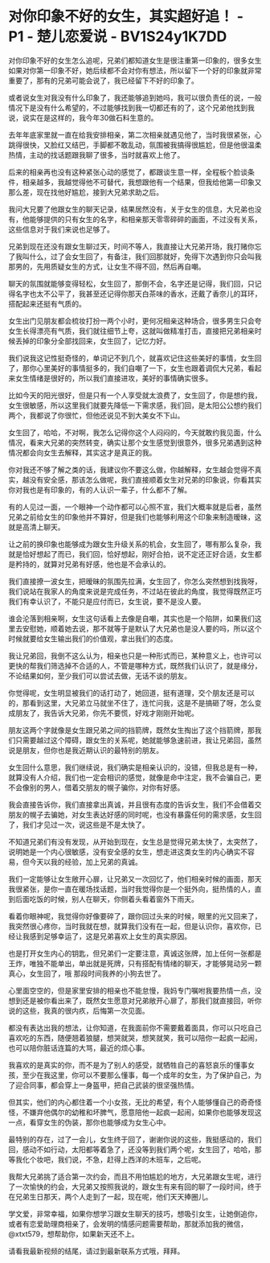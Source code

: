 # 对你印象不好的女生，其实超好追！ - P1 - 楚儿恋爱说 - BV1S24y1K7DD

对你印象不好的女生怎么追呢，兄弟们都知道女生是很注重第一印象的，很多女生如果对你第一印象不好，她后续都不会对你有想法，所以留下一个好的印象就非常重要了，那有的兄弟可能会说了，我已经留下不好的印象了。

或者说女生对我没有什么印象了，我还能够追到她吗，我可以很负责任的说，一般情况下是没有什么希望的，不过能够找到我一切都还有的了，这个兄弟他找到我说，说实在是这样的，我今年30做石料生意的。

去年年底家里就一直在给我安排相亲，第二次相亲就遇见他了，当时我很紧张，心跳得很快，又脸红又结巴，手脚都不敢乱动，氛围被我搞得很尴尬，但是他很温柔热情，主动的找话题跟我聊了很多，当时就喜欢上他了。

后来的相亲再也没有这种紧张心动的感觉了，都跟谈生意一样，全程板个脸谈条件，相亲越多，我越觉得他不可替代，我想跟他有一个结果，但我给他第一印象又那么差，现在找他好尴尬，接到大兄弟求助之后。

我问大兄要了他跟女生的聊天记录，结果居然没有，关于女生的信息，大兄弟也没有，他能够提供的只有女生的名字，和相亲那天零零碎碎的画面，不过没有关系，这些信息对于我们来说也足够了。

兄弟到现在还没有跟女生聊过天，时间不等人，我直接让大兄弟开场，我打赌你忘了我叫什么，过了会女生回了，有备注，我们回那就好，免得下次遇到你只会叫我那男的，先用质疑女生的方式，让女生不得不回，然后再自嘲。

聊天的氛围就能够变得轻松，女生回了，那倒不会，名字还是记得，我们回，只记得名字也太不公平了，我甚至还记得你那天白茶味的香水，还戴了香奈儿的耳环，搭配起来还挺有气质的。

女生出门见朋友都会梳妆打扮一两个小时，更何况相亲这种场合，很多男生只会夸女生长得漂亮有气质，我们就往细节上夸，这就叫做精准打击，直接把兄弟相亲时候丢掉的印象分全部找回来，女生回了，记忆力好。

我们说我这记性挺奇怪的，单词记不到几个，就喜欢记住这些美好的事情，女生回了，那你心里美好的事情挺多的，我们自嘲了一下，女生也跟着调侃大兄弟，看起来女生情绪是很好的，所以我们直接进攻，美好的事情确实很多。

比如今天的阳光很好，但是只有一个人享受就太浪费了，女生回了，你是想约我，女生很敏感，所以这里我们就要先降低一下需求感，我们回，是太阳公公想约我们两个，我都说了你很忙，但他还说见不到大美女不下山。

女生回了，哈哈，不对啊，我怎么记得你这个人闷闷的，今天就敢约我见面，什么情况，看来大兄弟的突然转变，确实让那个女生感觉到很意外，很多兄弟遇到这种情况都会向女生去解释，其实这才是真正的我。

你对我还不够了解之类的话，我建议你不要这么做，你越解释，女生越会觉得不真实，越没有安全感，那该怎么做呢，我们直接顺着女生对兄弟的印象说，你看其实你对我也是有印象的，有的人认识一辈子，什么都不了解。

有的人见过一面，一个眼神一个动作都可以心照不宣，我们大概率就是后者，虽然兄弟之前给女生的印象他并不算好，但是我们也能够利用这个印象来制造暧昧，这就是高清上聊天。

让之前的换印象也能够成为跟女生升级关系的机会，女生回了，哪有那么复杂，我就是恰好想起了而已，我们回，恰好想起，刚好合拍，说不定还正好合适，女生都是矜持的，就算对兄弟有好感，他也是不会承认的。

我们直接撩一波女生，把暧昧的氛围先拉满，女生回了，你怎么突然想到找我呀，我们说站在我家人的角度来说是完成任务，不过站在彼此的角度，我觉得既然正巧我们有幸认识了，不能只是应付而已，女生说，要不是没人要。

谁会沦落到相亲啊，女生这句话看上去像是自嘲，其实也是一个陷阱，如果我们这里去安慰她，顺着她去说，那不就等于是默认了大兄弟也是没人要的吗，所以这个时候就要给女生输出我们的价值观，拿出我们的态度。

我让兄弟回，我倒不这么认为，相亲也只是一种形式而已，某种意义上，也许可以更快的帮我们筛选掉不合适的人，不管是哪种方式，既然我们认识了，就是缘分，不论结果如何，至少我们可以尝试去做，无话不谈的朋友。

你觉得呢，女生明显被我们的话打动了，她回道，挺有道理，交个朋友还是可以的，那看到这里，大兄弟立马就坐不住了，连忙问我，这是不是搞砸了呀，怎么变成朋友了，我告诉大兄弟，你先不要慌，好戏才刚刚开始呢。

朋友这两个字就像是女生跟兄弟之间的挡箭牌，既然女生掏出了这个挡箭牌，那我们只需要越过这个障碍，跟女生的关系呢，她就能够急速前进，我让兄弟回，虽然说是朋友，但你也是我近期认识的最特别的朋友。

女生回什么意思，我们继续说，我们确实是相亲认识的，没错，但我总是有一种，就算没有人介绍，我们也一定会相识的感觉，就像是命中注定，我不会骗自己，更不会像别的男人，借着交朋友的幌子骗你，对你有好感。

我会直接告诉你，我们直接拿出真诚，并且很有态度的告诉女生，我们不会借着交朋友的幌子去骗她，对女生表达好感的同时呢，也没有暴露任何的需求感，女生回了，我们才见过一次，说这些是不是太快了。

不知道兄弟们有没有发现，从开始到现在，女生总是觉得兄弟太快了，太突然了，说明她是一个内心很敏感，没有安全感的女生，想走进这类女生的内心确实不容易，但今天以我的经验，加上兄弟的真诚。

我们一定能够让女生敞开心扉，让兄弟又一次回忆了，他们相亲时候的画面，那天我很紧张，是你一直在暖场找话题，当时我觉得你是一个挺外向，挺热情的人，直到后面吃饭的时候，别人在聊天，你侧着头看着窗外下雨天。

看着你眼神呢，我觉得你好像要碎了，跟你回过头来的时候，眼里的光又回来了，我突然很心疼你，当时我就在想，就算我们没有在一起，但是认识你，喜欢你，已经让我感到足够幸运了，这是兄弟喜欢上女生的真实原因。

也是打开女生内心的钥匙，但兄弟们一定要注意，真诚这张牌，加上任何一张都是王炸，唯独不能单出，单出就是死牌，只有搭配有情绪的聊天，才能够晃动另一颗真心，女生回了，哦 那段时间我养的小狗去世了。

心里面空空的，但是家里安排的相亲也不能怠慢，我妈专门嘱咐我要热情一点，没想到还是被你看出来了，既然女生愿意对兄弟敞开心扉了，那我们就直接回，听你说的这些，我真的很内疚，后悔第一次见面。

都没有表达出我的想法，让你知道，在我面前你不需要戴着面具，你可以只吃自己喜欢吃的东西，随便翘着狼腿，想哭就哭，想笑就笑，我可以陪你一起疯一起闹，也可以陪你脏话连篇的大骂，最近的烦心事。

我喜欢的是真实的你，而不是为了别人的感受，就牺牲自己的喜怒哀乐的懂事女孩，至少在我这里，你可以不要那么懂事，每一个成年的女生，为了保护自己，为了迎合同事，都会穿上一身盔甲，把自己武装的很坚强热情。

但其实，他们的内心都住着一个小女孩，无比的希望，有个人能够懂自己的奇奇怪怪，不嫌弃他偶尔的幼稚和坏脾气，愿意陪他一起疯一起闹，如果你也能够发现这一点，看穿女生的伪装，那你也能够成为女生心中。

最特别的存在，过了一会儿，女生终于回了，谢谢你说的这些，我挺感动的，我们回，感动不如行动，太阳都等着急了，还没等到我们两个呢，女生回了，哈哈，那等我化个妆吧，我们说，不急，赶得上西洋的木班车，之后呢。

我帮大兄弟挑了适合第一次约会，而且不用怕尴尬的地方，大兄弟跟女生呢，进行了一次愉快的约会，大兄弟又按照我说的，跟女生有来有回的聊了一段时间，终于在兄弟生日那天，两个人走到了一起，现在呢，他们天天捧圈儿。

学文爱，非常幸福，如果你想学习跟女生聊天的技巧，想吸引女生，让她倒追你，或者有恋爱助理商相亲了，会发明的情感问题需要帮助，那就添加我的微信，@xtxt579，想帮助你，如果新天还不上。

请看我最新视频的结尾，请过到最新联系方式哦，拜拜。